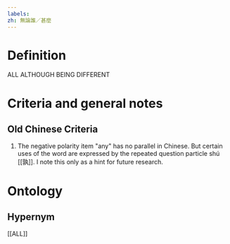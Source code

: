 ```yaml
---
labels: 
zh: 無論誰／甚麼
---
```


# Definition
ALL ALTHOUGH BEING DIFFERENT
# Criteria and general notes
## Old Chinese Criteria
1. The negative polarity item "any" has no parallel in Chinese. But certain uses of the word are expressed by the repeated question particle shú [[孰]]. I note this only as a hint for future research.
# Ontology

## Hypernym
[[ALL]]